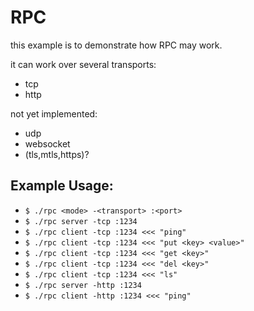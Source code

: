 # RPC

this example is to demonstrate how RPC may work.

it can work over several transports:
- tcp
- http

not yet implemented:
- udp
- websocket
- (tls,mtls,https)?


Example Usage:
---
- `$ ./rpc <mode> -<transport> :<port>`
- `$ ./rpc server -tcp :1234`
- `$ ./rpc client -tcp :1234 <<< "ping"`
- `$ ./rpc client -tcp :1234 <<< "put <key> <value>"`
- `$ ./rpc client -tcp :1234 <<< "get <key>"`
- `$ ./rpc client -tcp :1234 <<< "del <key>"`
- `$ ./rpc client -tcp :1234 <<< "ls"`
- `$ ./rpc server -http :1234`
- `$ ./rpc client -http :1234 <<< "ping"`



